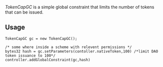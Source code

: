 *TokenCapGC* is a simple global constraint that limits the number of tokens that can be issued.

## Usage

```
TokenCapGC gc = new TokenCapGC();

/* some where inside a scheme with relevent permissions */
bytes32 hash = gc.setParameters(contoller.nativeToken,100) /*limit DAO token issuance to 100*/
controller.addGlobalConstraint(gc,hash)
```